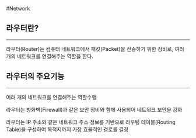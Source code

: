 #Network

## 라우터란?
---
라우터(Router)는 컴퓨터 네트워크에서 패킷(Packet)을 전송하기 위한 장비로, 여러 개의 네트워크를 연결해주는 역할을 한다.


## 라우터의 주요기능
---
여러 개의 네트워크를 연결해주는 역할수행

라우터는 방화벽(Firewall)과 같은 보안 장비와 함께 사용되어 네트워크 보안을 강화

라우터는 IP 주소와 같은 네트워크 주소 정보를 기반으로 라우팅 테이블(Routing Table)을 구성하여 목적지까지 가장 효율적인 경로를 결정


